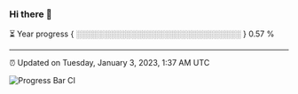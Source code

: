 ### Hi there 👋

⏳ Year progress { ░░░░░░░░░░░░░░░░░░░░░░░░░░░░░░ } 0.57 %

---

⏰ Updated on Tuesday, January 3, 2023, 1:37 AM UTC

![Progress Bar CI](https://github.com/arthurbuhl/arthurbuhl/workflows/Progress%20Bar%20CI/badge.svg)
